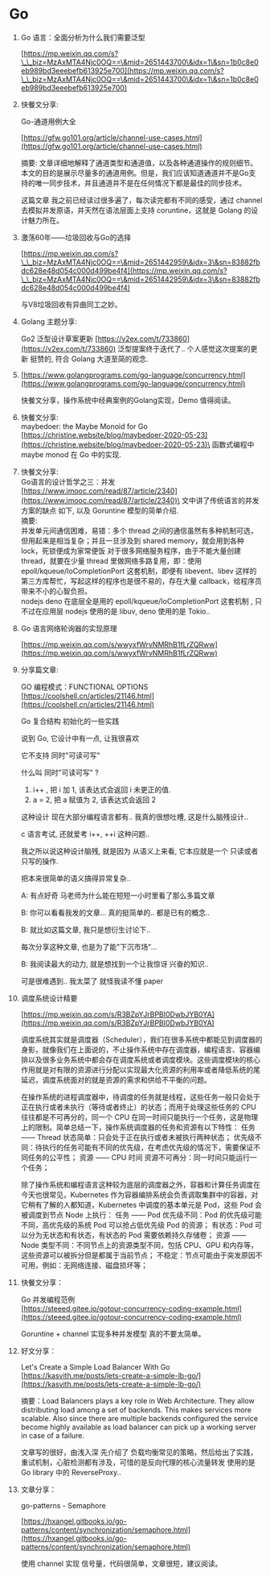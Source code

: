 # Go

1.  Go 语言：全面分析为什么我们需要泛型

    [https://mp.weixin.qq.com/s?\_\_biz=MzAxMTA4Njc0OQ==\&mid=2651443700\&idx=1\&sn=1b0c8e0eb989bd3eeebefb613925e700](https://mp.weixin.qq.com/s?\_\_biz=MzAxMTA4Njc0OQ==\&mid=2651443700\&idx=1\&sn=1b0c8e0eb989bd3eeebefb613925e700)
2.  快餐文分享:

    Go-通道用例大全

    [https://gfw.go101.org/article/channel-use-cases.html](https://gfw.go101.org/article/channel-use-cases.html)

    摘要: 文章详细地解释了通道类型和通道值，以及各种通道操作的规则细节。本文的目的是展示尽量多的通道用例。但是，我们应该知道通道并不是Go支持的唯一同步技术，并且通道并不是在任何情况下都是最佳的同步技术。

    这篇文章 我之前已经读过很多遍了，每次读完都有不同的感受，通过 channel 去模拟并发原语，并天然在语法层面上支持 coruntine，这就是 Golang 的设计魅力所在。
3.  激荡60年——垃圾回收与Go的选择

    [https://mp.weixin.qq.com/s?\_\_biz=MzAxMTA4Njc0OQ==\&mid=2651442959\&idx=3\&sn=83882fbdc628e48d054c000d499be4f4](https://mp.weixin.qq.com/s?\_\_biz=MzAxMTA4Njc0OQ==\&mid=2651442959\&idx=3\&sn=83882fbdc628e48d054c000d499be4f4)

    与V8垃圾回收有异曲同工之妙。
4.  Golang 主题分享:

    Go2 泛型设计草案更新 [https://v2ex.com/t/733860](https://v2ex.com/t/733860) 泛型提案终于迭代了.. 个人感觉这次提案的更新 挺赞的, 符合 Golang 大道至简的观念.
5.  [https://www.golangprograms.com/go-language/concurrency.html](https://www.golangprograms.com/go-language/concurrency.html)

    快餐文分享，操作系统中经典案例的Golang实现，Demo 值得阅读。
6. 快餐文分享: \
   maybedoer: the Maybe Monoid for Go\
   [https://christine.website/blog/maybedoer-2020-05-23](https://christine.website/blog/maybedoer-2020-05-23)\
   函数式编程中 maybe monod 在 Go 中的实现.
7. 快餐文分享: \
   Go语言的设计哲学之三：并发 \
   [https://www.imooc.com/read/87/article/2340](https://www.imooc.com/read/87/article/2340)\
   文中讲了传统语言的并发方案的缺点 如下, 以及 Goruntine 模型的简单介绍.\
   摘要: \
   并发单元间通信困难，易错：多个 thread 之间的通信虽然有多种机制可选，但用起来是相当复杂；并且一旦涉及到 shared memory，就会用到各种 lock，死锁便成为家常便饭 对于很多网络服务程序，由于不能大量创建 thread，就要在少量 thread 里做网络多路复用，即：使用 epoll/kqueue/IoCompletionPort 这套机制，即便有 libevent、libev 这样的第三方库帮忙，写起这样的程序也是很不易的，存在大量 callback，给程序员带来不小的心智负担。\
   nodejs deno 在底层全是用的 epoll/kqueue/IoCompletionPort 这套机制 , 只不过在应用层 nodejs 使用的是 libuv, deno 使用的是 Tokio..
8.  Go 语言网络轮询器的实现原理

    [https://mp.weixin.qq.com/s/wwyxfWrvNMRhB1fLrZQRww](https://mp.weixin.qq.com/s/wwyxfWrvNMRhB1fLrZQRww)
9.  分享篇文章:

    GO 编程模式：FUNCTIONAL OPTIONS \
    [https://coolshell.cn/articles/21146.html](https://coolshell.cn/articles/21146.html)

    Go 复合结构 初始化的一些实践

    说到 Go, 它设计中有一点, 让我很喜欢

    它不支持 同时"可读可写"

    什么叫 同时"可读可写" ?

    1. i++ , 把 i 加 1, 该表达式会返回 i 未更正的值.
    2. a = 2, 把 a 赋值为 2, 该表达式会返回 2

    这种设计 现在大部分编程语言都有.. 我真的很想吐槽, 这是什么脑残设计..

    c 语言考试, 还就爱考 i++, ++i 这种问题..

    我之所以说这种设计脑残, 就是因为 从语义上来看, 它本应就是一个 只读或者只写的操作.

    把本来很简单的语义搞得异常复杂..

    A: 有点好奇 马老师为什么能在短短一小时里看了那么多篇文章

    B: 你可以看看我发的文章... 真的挺简单的.. 都是已有的概念..

    B: 就比如这篇文章, 我只是想衍生讨论下..

    每次分享这种文章, 也是为了能"下沉市场"...

    B: 我阅读最大的动力, 就是想找到一个让我惊讶 兴奋的知识..

    可是很难遇到.. 我太菜了 就怪我读不懂 paper
10. 调度系统设计精要

    [https://mp.weixin.qq.com/s/R3BZpYJrBPBI0DwbJYB0YA](https://mp.weixin.qq.com/s/R3BZpYJrBPBI0DwbJYB0YA)

    调度系统其实就是调度器（Scheduler），我们在很多系统中都能见到调度器的身影，就像我们在上面说的，不止操作系统中存在调度器，编程语言、容器编排以及很多业务系统中都会存在调度系统或者调度模块。这些调度模块的核心作用就是对有限的资源进行分配以实现最大化资源的利用率或者降低系统的尾延迟，调度系统面对的就是资源的需求和供给不平衡的问题。

    在操作系统的进程调度器中，待调度的任务就是线程，这些任务一般只会处于正在执行或者未执行（等待或者终止）的状态；而用于处理这些任务的 CPU 往往都是不可再分的，同一个 CPU 在同一时间只能执行一个任务，这是物理上的限制。简单总结一下，操作系统调度器的任务和资源有以下特性： 任务 —— Thread 状态简单：只会处于正在执行或者未被执行两种状态； 优先级不同：待执行的任务可能有不同的优先级，在考虑优先级的情况下，需要保证不同任务的公平性； 资源 —— CPU 时间 资源不可再分：同一时间只能运行一个任务；

    除了操作系统和编程语言这种较为底层的调度器之外，容器和计算任务调度在今天也很常见，Kubernetes 作为容器编排系统会负责调取集群中的容器，对它稍有了解的人都知道，Kubernetes 中调度的基本单元是 Pod，这些 Pod 会被调度到节点 Node 上执行： 任务 —— Pod 优先级不同：Pod 的优先级可能不同，高优先级的系统 Pod 可以抢占低优先级 Pod 的资源； 有状态：Pod 可以分为无状态和有状态，有状态的 Pod 需要依赖持久存储卷； 资源 —— Node 类型不同：不同节点上的资源类型不同，包括 CPU、GPU 和内存等，这些资源可以被拆分但是都属于当前节点； 不稳定：节点可能由于突发原因不可用，例如：无网络连接、磁盘损坏等；
11. 快餐文分享：

    Go 并发编程范例 \
    [https://steeed.gitee.io/gotour-concurrency-coding-example.html](https://steeed.gitee.io/gotour-concurrency-coding-example.html)

    Goruntine + channel 实现多种并发模型 真的不要太简单。
12. 好文分享：

    Let's Create a Simple Load Balancer With Go \
    [https://kasvith.me/posts/lets-create-a-simple-lb-go/](https://kasvith.me/posts/lets-create-a-simple-lb-go/)

    摘要：Load Balancers plays a key role in Web Architecture. They allow distributing load among a set of backends. This makes services more scalable. Also since there are multiple backends configured the service become highly available as load balancer can pick up a working server in case of a failure.

    文章写的很好，由浅入深 先介绍了 负载均衡常见的策略，然后给出了实践，重试机制，心脏检测都有涉及，可惜的是反向代理的核心流量转发 使用的是 Go library 中的 ReverseProxy..
13. 文章分享：

    go-patterns - Semaphore

    [https://hxangel.gitbooks.io/go-patterns/content/synchronization/semaphore.html](https://hxangel.gitbooks.io/go-patterns/content/synchronization/semaphore.html)

    使用 channel 实现 信号量，代码很简单，文章很短，建议阅读。
